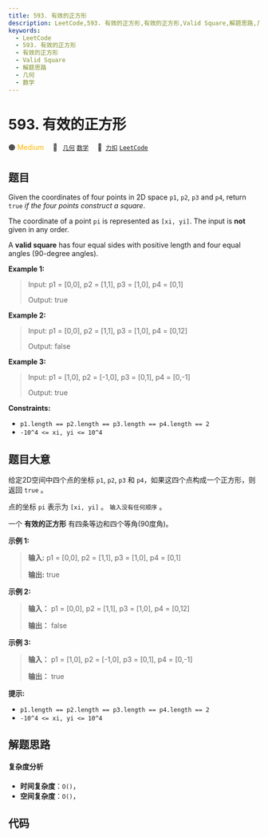 ```yaml
---
title: 593. 有效的正方形
description: LeetCode,593. 有效的正方形,有效的正方形,Valid Square,解题思路,几何,数学
keywords:
  - LeetCode
  - 593. 有效的正方形
  - 有效的正方形
  - Valid Square
  - 解题思路
  - 几何
  - 数学
---
```


# 593. 有效的正方形

🟠 <font color=#ffb800>Medium</font>&emsp; 🔖&ensp; [`几何`](/tag/geometry.md) [`数学`](/tag/math.md)&emsp; 🔗&ensp;[`力扣`](https://leetcode.cn/problems/valid-square) [`LeetCode`](https://leetcode.com/problems/valid-square)

## 题目

Given the coordinates of four points in 2D space `p1`, `p2`, `p3` and `p4`,
return `true` _if the four points construct a square_.

The coordinate of a point `pi` is represented as `[xi, yi]`. The input is
**not** given in any order.

A **valid square** has four equal sides with positive length and four equal
angles (90-degree angles).



**Example 1:**

> Input: p1 = [0,0], p2 = [1,1], p3 = [1,0], p4 = [0,1]
> 
> Output: true

**Example 2:**

> Input: p1 = [0,0], p2 = [1,1], p3 = [1,0], p4 = [0,12]
> 
> Output: false

**Example 3:**

> Input: p1 = [1,0], p2 = [-1,0], p3 = [0,1], p4 = [0,-1]
> 
> Output: true

**Constraints:**

  * `p1.length == p2.length == p3.length == p4.length == 2`
  * `-10^4 <= xi, yi <= 10^4`


## 题目大意

给定2D空间中四个点的坐标 `p1`, `p2`, `p3` 和 `p4`，如果这四个点构成一个正方形，则返回 `true` 。

点的坐标 `pi` 表示为 `[xi, yi]` 。 `输入没有任何顺序` 。

一个 **有效的正方形** 有四条等边和四个等角(90度角)。



**示例 1:**

> 
> 
> 
> 
> 
> **输入:** p1 = [0,0], p2 = [1,1], p3 = [1,0], p4 = [0,1]
> 
> **输出:** true
> 
> 

**示例 2:**

> 
> 
> 
> 
> 
> **输入：** p1 = [0,0], p2 = [1,1], p3 = [1,0], p4 = [0,12]
> 
> **输出：** false
> 
> 

**示例 3:**

> 
> 
> 
> 
> 
> **输入：** p1 = [1,0], p2 = [-1,0], p3 = [0,1], p4 = [0,-1]
> 
> **输出：** true
> 
> 



**提示:**

  * `p1.length == p2.length == p3.length == p4.length == 2`
  * `-10^4 <= xi, yi <= 10^4`


## 解题思路

#### 复杂度分析

- **时间复杂度**：`O()`，
- **空间复杂度**：`O()`，

## 代码

```javascript

```